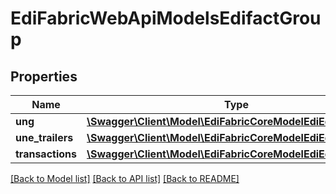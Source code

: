 # EdiFabricWebApiModelsEdifactGroup

## Properties
Name | Type | Description | Notes
------------ | ------------- | ------------- | -------------
**ung** | [**\Swagger\Client\Model\EdiFabricCoreModelEdiEdifactUNG**](EdiFabricCoreModelEdiEdifactUNG.md) |  | [optional] 
**une_trailers** | [**\Swagger\Client\Model\EdiFabricCoreModelEdiEdifactUNE[]**](EdiFabricCoreModelEdiEdifactUNE.md) |  | [optional] 
**transactions** | [**\Swagger\Client\Model\EdiFabricCoreModelEdiEdiMessage[]**](EdiFabricCoreModelEdiEdiMessage.md) |  | [optional] 

[[Back to Model list]](../README.md#documentation-for-models) [[Back to API list]](../README.md#documentation-for-api-endpoints) [[Back to README]](../README.md)


